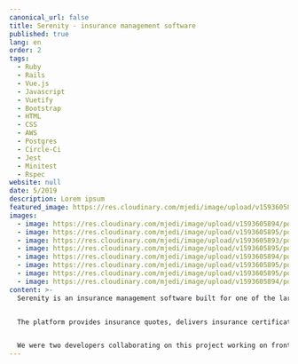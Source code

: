 ```yaml
---
canonical_url: false
title: Serenity - insurance management software
published: true
lang: en
order: 2
tags:
  - Ruby
  - Rails
  - Vue.js
  - Javascript
  - Vuetify
  - Bootstrap
  - HTML
  - CSS
  - AWS
  - Postgres
  - Circle-Ci
  - Jest
  - Minitest
  - Rspec
website: null
date: 5/2019
description: Lorem ipsum
featured_image: https://res.cloudinary.com/mjedi/image/upload/v1593605894/portfolio/serenity1.png
images:
  - image: https://res.cloudinary.com/mjedi/image/upload/v1593605894/portfolio/serenity1.png
  - image: https://res.cloudinary.com/mjedi/image/upload/v1593605895/portfolio/serenity2.png
  - image: https://res.cloudinary.com/mjedi/image/upload/v1593605893/portfolio/serenity3.png
  - image: https://res.cloudinary.com/mjedi/image/upload/v1593605895/portfolio/serenity4.png
  - image: https://res.cloudinary.com/mjedi/image/upload/v1593605894/portfolio/serenity5.png
  - image: https://res.cloudinary.com/mjedi/image/upload/v1593605895/portfolio/serenity6.png
  - image: https://res.cloudinary.com/mjedi/image/upload/v1593605895/portfolio/serenity7.png
  - image: https://res.cloudinary.com/mjedi/image/upload/v1593605894/portfolio/serenity8.png
content: >-
  Serenity is an insurance management software built for one of the largest car insurance agents in Morocco. The agent wanted to rebuild a legacy system with modern technology and functionality improvements.


  The platform provides insurance quotes, delivers insurance certificates, manages payments, tracks cash and check payments until they are paid into the bank, sends renewal reminders to customers when an insurance is close to expiring, and fully integrates with the parent insurance companys' api to ensure the conformity of information shared between the company and the agent.


  We were two developers collaborating on this project working on front-end, back-end and api integration.
---
```

